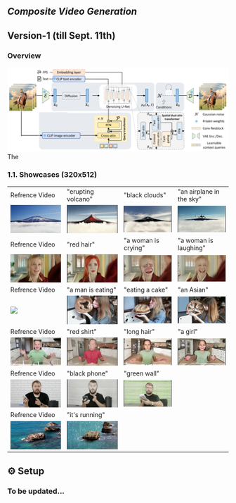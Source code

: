 ## ___***Composite Video Generation***___
 
## Version-1 (till Sept. 11th)
### Overview
![](./assets/pipeline/v1_pipe.png)
The 



### 1.1. Showcases (320x512)

<table class="center">
  <tr>
    <td colspan="1">Refrence Video</td>
    <td colspan="1">"erupting volcano"</td>
    <td colspan="1">"black clouds"</td>
    <td colspan="1">"an airplane in the sky"</td>
  </tr>
  <tr>
  <td>
    <img src=assets/set_1/set_1.gif width="180">
  </td>
  <td>
    <img src=assets/set_1/set_1_ed1.gif width="180">
  </td>
  <td>
    <img src=assets/set_1/set_1_ed2.gif width="180">
  </td>
  <td>
    <img src=assets/set_1/set_1_ed3.gif width="180">
  </td>
  </tr>

  <tr>
    <td colspan="1">Refrence Video</td>
    <td colspan="1">"red hair"</td>
    <td colspan="1">"a woman is crying"</td>
   <td colspan="1">"a woman is laughing"</td>
  </tr>
  <tr>
  <td>
    <img src=assets/set_2/set_2.gif width="180">
  </td>
  <td>
    <img src=assets/set_2/ed2.gif width="180">
  </td>
  <td>
    <img src=assets/set_2/ed3.gif width="180">
  </td>
  <td>
    <img src=assets/set_2/ed4.gif width="180">
  </td>
  </tr>

   <tr>
    <td colspan="1">Refrence Video</td>
    <td colspan="1">"a man is eating"</td>
    <td colspan="1">"eating a cake"</td>
   <td colspan="1">"an Asian"</td>
  </tr>
  <tr>
  <td>
    <img src=assets/set_3/set_3.gif width="180">
  </td>
  <td>
    <img src=assets/set_3/ed1.gif width="180">
  </td>
  <td>
    <img src=assets/set_3/ed2.gif width="180">
  </td>
  <td>
    <img src=assets/set_3/ed4.gif width="180">
  </td>
  </tr>

   <tr>
    <td colspan="1">Refrence Video</td>
    <td colspan="1">"red shirt"</td>
    <td colspan="1">"long hair"</td>
   <td colspan="1">"a girl"</td>
  </tr>
  <tr>
  <td>
    <img src=assets/set_6/set_6.gif width="180">
  </td>
  <td>
    <img src=assets/set_6/ed1.gif width="180">
  </td>
  <td>
    <img src=assets/set_6/ed2.gif width="180">
  </td>
  <td>
    <img src=assets/set_6/ed3.gif width="180">
  </td>
  </tr>

   <tr>
    <td colspan="1">Refrence Video</td>
    <td colspan="1">"black phone"</td>
    <td colspan="1">"green wall"</td>
  </tr>
  <tr>
  <td>
    <img src=assets/set_4/set_4.gif width="200">
  </td>
  <td>
    <img src=assets/set_4/ed1.gif width="200">
  </td>
  <td>
    <img src=assets/set_4/ed2.gif width="200">
  </td>
  </tr>

   <tr>
    <td colspan="1">Refrence Video</td>
    <td colspan="1">"it's running"</td>
  </tr>
  <tr>
  <td>
    <img src=assets/set_5/set_5.gif width="200">
  </td>
  <td>
    <img src=assets/set_5/ed1.gif width="200">
  </td>
  </tr>
  <!-- <tr>
    <td colspan="2">"two people dancing"</td>
    <td colspan="2">"girl talking and blinking"</td>
  </tr>
  <tr>
  <td>
    <img src=assets/showcase/dance1.jpeg_00.png width="170">
  </td>
  <td>
    <img src=assets/showcase/dance1.gif width="170">
  </td>

  <td>
    <img src=assets/showcase/girl3.jpeg_00.png width="170">
  </td>
  <td>
    <img src=assets/showcase/girl3.gif width="170">
  </td>
  </tr> -->


  <!-- <tr>
    <td colspan="2">"zoom-in, a landscape, springtime"</td>
    <td colspan="2">"A blonde woman rides on top of a moving <br>washing machine into the sunset."</td>
  </tr>
  <tr>
  <td>
    <img src=assets/showcase/Upscaled_Aime_Tribolet_springtime_landscape_golden_hour_morning_pale_yel_e6946f8d-37c1-4ce8-bf62-6ba90d23bd93.mp4_00.png width="170">
  </td>
  <td>
    <img src=assets/showcase/Upscaled_Aime_Tribolet_springtime_landscape_golden_hour_morning_pale_yel_e6946f8d-37c1-4ce8-bf62-6ba90d23bd93.gif width="170">
  </td>

  <td>
    <img src=assets/showcase/Upscaled_Alex__State_Blonde_woman_riding_on_top_of_a_moving_washing_mach_c31acaa3-dd30-459f-a109-2d2eb4c00fe2.mp4_00.png width="170">
  </td>
  <td>
    <img src=assets/showcase/Upscaled_Alex__State_Blonde_woman_riding_on_top_of_a_moving_washing_mach_c31acaa3-dd30-459f-a109-2d2eb4c00fe2.gif width="170">
  </td>
  </tr>

  <tr>
    <td colspan="2">"explode colorful smoke coming out"</td>
    <td colspan="2">"a bird on the tree branch"</td>
  </tr>
  <tr>
  <td>
    <img src=assets/showcase/explode0.jpeg_00.png width="170">
  </td>
  <td>
    <img src=assets/showcase/explode0.gif width="170">
  </td>

  <td>
    <img src=assets/showcase/bird000.jpeg width="170">
  </td>
  <td>
    <img src=assets/showcase/bird000.gif width="170">
  </td>
  </tr> -->
</table >


## ⚙️ Setup

### To be updated...

